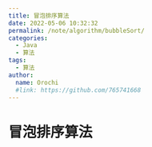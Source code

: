 ```yaml
---
title: 冒泡排序算法
date: 2022-05-06 10:32:32
permalink: /note/algorithm/bubbleSort/
categories:
  - Java
  - 算法
tags:
  - 算法
author: 
  name: Orochi
  #link: https://github.com/765741668
---
```

# 冒泡排序算法
